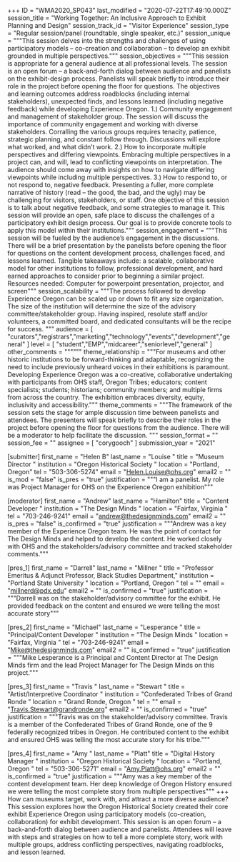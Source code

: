 +++
ID = "WMA2020_SP043"
last_modified = "2020-07-22T17:49:10.000Z"
session_title = "Working Together: An Inclusive Approach to Exhibit Planning and Design"
session_track_id = "Visitor Experience"
session_type = "Regular session/panel (roundtable, single speaker, etc.)"
session_unique = """This session delves into the strengths and challenges of using participatory models – co-creation and collaboration – to develop an exhibit grounded in multiple perspectives."""
session_objectives = """This session is appropriate for a general audience at all professional levels. The session is an open forum – a back-and-forth dialog between audience and panelists on the exhibit-design process.  Panelists will speak briefly to introduce their role in the project before opening the floor for questions.  The objectives and learning outcomes address roadblocks (including internal stakeholders), unexpected finds, and lessons learned (including negative feedback) while developing Experience Oregon.  1.) Community engagement and management of stakeholder group.  The session will discuss the importance of community engagement and working with diverse stakeholders.  Corralling the various groups requires tenacity, patience, strategic planning, and constant follow through. Discussions will explore what worked, and what didn’t work. 2.) How to incorporate multiple perspectives and differing viewpoints.  Embracing multiple perspectives in a project can, and will, lead to conflicting viewpoints on interpretation. The audience should come away with insights on how to navigate differing viewpoints while including multiple perspectives.  3.) How to respond to, or not respond to, negative feedback. Presenting a fuller, more complete narrative of history (read – the good, the bad, and the ugly) may be challenging for visitors, stakeholders, or staff. One objective of this session is to talk about negative feedback, and some strategies to manage it. This session will provide an open, safe place to discuss the challenges of a participatory exhibit design process. Our goal is to provide concrete tools to apply this model within their institutions."""
session_engagement = """This session will be fueled by the audience’s engagement in the discussions. There will be a brief presentation by the panelists before opening the floor for questions on the content development process, challenges faced, and lessons learned. Tangible takeaways include: a scalable, collaborative model for other institutions to follow, professional development, and hard earned approaches to consider prior to beginning a similar project.   Resources needed: Computer for powerpoint presentation, projector, and screen"""
session_scalability = """The process followed to develop Experience Oregon can be scaled up or down to fit any size organization. The size of the institution will determine the size of the advisory committee/stakeholder group. Having inspired, resolute staff and/or volunteers, a committed board, and dedicated consultants will be the recipe for success.
"""
audience = [ "curators","registrars","marketing","technology","events","development","general" ]
level = [ "student","EMP","midcareer","seniorlevel","general" ]
other_comments = """"""
theme_relationship = """For museums and other historic institutions to be forward-thinking and adaptable, recognizing the need to include previously unheard voices in their exhibitions is paramount. Developing Experience Oregon was a co-creative, collaborative undertaking with participants from OHS staff, Oregon Tribes; educators; content specialists; students; historians; community members; and multiple firms from across the country. The exhibition embraces diversity, equity, inclusivity and accessibility."""
theme_comments = """The framework of the session sets the stage for ample discussion time between panelists and attendees. The presenters will speak briefly to describe their roles in the project before opening the floor for questions from the audience. There will be a moderator to help facilitate the discussion. 
"""
session_format = ""
session_fee = ""
assignee = [ "corygooch" ]
submission_year = "2021"

[submitter]
first_name = "Helen B"
last_name = "Louise "
title = "Museum Director "
institution = "Oregon Historical Society "
location = "Portland, Oregon"
tel = "503-306-5274"
email = "Helen.Louise@ohs.org"
email2 = ""
is_mod = "false"
is_pres = "true"
justification = """I am a panelist. My role was Project Manager for OHS on the Experience Oregon exhibition"""

[moderator]
first_name = "Andrew"
last_name = "Hamilton"
title = "Content Developer "
institution = "The Design Minds "
location = "Fairfax, Virginia "
tel = "703-246-9241"
email = "andrew@thedesignminds.com"
email2 = ""
is_pres = "false"
is_confirmed = "true"
justification = """Andrew was a key member of the Experience Oregon team. He was the point of contact for The Design Minds and helped to develop the content. He worked closely with OHS and the stakeholders/advisory committee and tracked stakeholder comments."""

[pres_1]
first_name = "Darrell"
last_name = "Millner "
title = "Professor Emeritus & Adjunct Professor, Black Studies Department,"
institution = "Portland State University "
location = "Portland, Oregon "
tel = ""
email = "millnerd@pdx.edu"
email2 = ""
is_confirmed = "true"
justification = """Darrell was on the stakeholder/advisory committee for the exhibit. He provided feedback on the content and ensured we were telling the most accurate story"""

[pres_2]
first_name = "Michael"
last_name = "Lesperance "
title = "Principal/Content Developer "
institution = "The Design Minds "
location = "Fairfax, Virginia "
tel = "703-246-9241"
email = "Mike@thedesignminds.com"
email2 = ""
is_confirmed = "true"
justification = """Mike Lesperance is a Principal and Content Director at The Design Minds firm and the lead Project Manager for The Design Minds on this project."""

[pres_3]
first_name = "Travis "
last_name = "Stewart "
title = "Artist/Interpretive Coordinator "
institution = "Confederated Tribes of Grand Ronde "
location = "Grand Ronde, Oregon "
tel = ""
email = "Travis.Stewart@grandronde.org"
email2 = ""
is_confirmed = "true"
justification = """Travis was on the stakeholder/advisory committee. Travis is a member of the Confederated Tribes of Grand Ronde, one of the 9 federally recognized tribes in Oregon. He  contributed content to the exhibit and ensured OHS was telling the most accurate story for his tribe."""

[pres_4]
first_name = "Amy "
last_name = "Platt"
title = "Digital History Manager "
institution = "Oregon Historical Society "
location = "Portland, Oregon "
tel = "503-306-5271"
email = "Amy.Platt@ohs.org"
email2 = ""
is_confirmed = "true"
justification = """Amy was a key member of the content development team. Her deep knowledge of Oregon History ensured we were telling the most complete story from multiple perspectives"""
+++
How can museums target, work with, and attract a more diverse audience? This session explores how the Oregon Historical Society created their core exhibit Experience Oregon using participatory models (co-creation, collaboration) for exhibit development. This session is an open forum – a back-and-forth dialog between audience and panelists. Attendees will leave with steps and strategies on how to tell a more complete story, work with multiple groups, address conflicting perspectives, navigating roadblocks, and lesson learned.  

